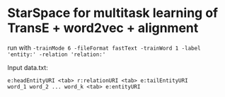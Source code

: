# StarSpace for multitask learning of TransE + word2vec + alignment

run with `-trainMode 6 -fileFormat fastText -trainWord 1 -label 'entity:' -relation 'relation:'`

Input data.txt:
```
e:headEntityURI <tab> r:relationURI <tab> e:tailEntityURI
word_1 word_2 ... word_k <tab> e:entityURI
```